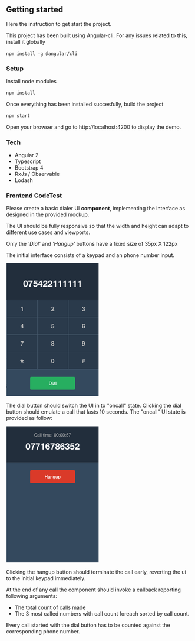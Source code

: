 ## Getting started
Here the instruction to get start the project.

This project has been built using Angular-cli. For any issues related to this, install it globally 

```npm install -g @angular/cli ```

### Setup

Install node modules
```javascript
npm install
```
Once everything has been installed succesfully, build the project
```javascript
npm start
```
Open your browser and go to http://localhost:4200 to display the demo.

### Tech 
* Angular 2
* Typescript
* Bootstrap 4
* RxJs / Observable
* Lodash

### Frontend CodeTest

Please create a basic dialer UI **component**, implementing the interface as designed in the provided mockup.

The UI should be fully responsive so that the width and height can adapt to different use cases and viewports.

Only the *'Dial'* and *'Hangup'* buttons have a fixed size of 35px X 122px

The initial interface consists of a keypad and an phone number input.

![keypad](./keypad.png)

The dial button should switch the UI in to "oncall" state.
Clicking the dial button should emulate a call that lasts 10 seconds.
The "oncall" UI state is provided as follow:  

![oncall](./oncall.png)

Clicking the hangup button should terminate the call early, reverting the ui to the initial keypad immediately.

At the end of any call the component should invoke a callback reporting following arguments:

* The total count of calls made
* The 3 most called numbers with call count foreach sorted by call count.

Every call started with the dial button has to be counted against the corresponding phone number.

